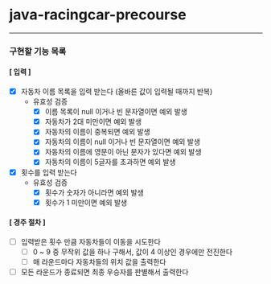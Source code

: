 # java-racingcar-precourse

- - -

### 구현할 기능 목록

#### [ 입력 ]

- [x] 자동차 이름 목록을 입력 받는다 (올바른 값이 입력될 때까지 반복)
    - 유효성 검증
        - [x] 이름 목록이 null 이거나 빈 문자열이면 예외 발생
        - [x] 자동차가 2대 미만이면 예외 발생
        - [x] 자동차의 이름이 중복되면 예외 발생
        - [x] 자동차의 이름이 null 이거나 빈 문자열이면 예외 발생
        - [x] 자동차의 이름에 영문이 아닌 문자가 있다면 예외 발생
        - [x] 자동차의 이름이 5글자를 초과하면 예외 발생
- [x] 횟수를 입력 받는다
    - 유효성 검증
        - [x] 횟수가 숫자가 아니라면 예외 발생
        - [x] 횟수가 1 미만이면 예외 발생

#### [ 경주 절차 ]

- [ ] 입력받은 횟수 만큼 자동차들이 이동을 시도한다
    - [ ] 0 ~ 9 중 무작위 값을 하나 구해서, 값이 4 이상인 경우에만 전진한다
    - [ ] 매 라운드마다 자동차들의 위치 값을 출력한다
- [ ] 모든 라운드가 종료되면 최종 우승자를 판별해서 출력한다